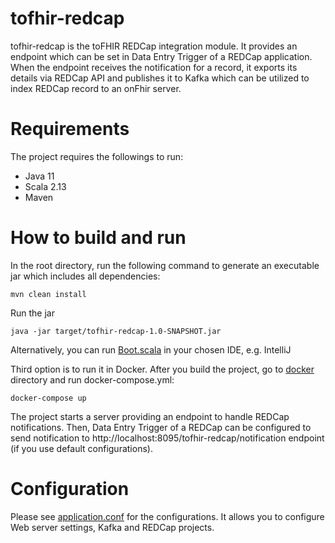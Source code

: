 # tofhir-redcap
tofhir-redcap is the toFHIR REDCap integration module. It provides an endpoint which can be set in Data Entry Trigger of a 
REDCap application. When the endpoint receives the notification for a record, it exports its details via REDCap API and publishes it
to Kafka which can be utilized to index REDCap record to an onFhir server.

# Requirements
The project requires the followings to run:
- Java 11
- Scala 2.13
- Maven

# How to build and run 
In the root directory, run the following command to generate an executable jar which includes all dependencies:
```
mvn clean install
```

Run the jar
```
java -jar target/tofhir-redcap-1.0-SNAPSHOT.jar
```

Alternatively, you can run [Boot.scala](src/main/scala/io/tofhir/redcap/Boot.scala) in your chosen IDE, e.g. IntelliJ

Third option is to run it in Docker. After you build the project, go to [docker](docker) directory and run docker-compose.yml:
```
docker-compose up
```

The project starts a server providing an endpoint to handle REDCap notifications. Then, Data Entry Trigger of a 
REDCap can be configured to send notification to http://localhost:8095/tofhir-redcap/notification endpoint (if you use default configurations).

# Configuration
Please see [application.conf](src/main/resources/application.conf) for the configurations. It allows you to configure Web server settings, Kafka
and REDCap projects.